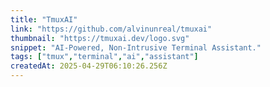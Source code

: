 ```yaml
---
title: "TmuxAI"
link: "https://github.com/alvinunreal/tmuxai"
thumbnail: "https://tmuxai.dev/logo.svg"
snippet: "AI-Powered, Non-Intrusive Terminal Assistant."
tags: ["tmux","terminal","ai","assistant"]
createdAt: 2025-04-29T06:10:26.256Z
---
```

